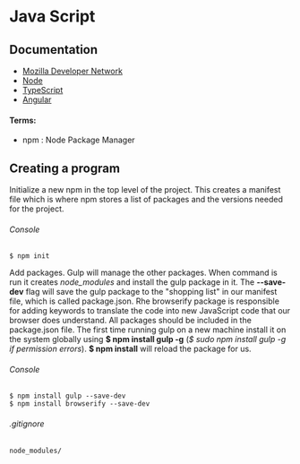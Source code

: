 #  Java Script
## Documentation
- [Mozilla Developer Network](https://developer.mozilla.org/en-US/docs/Web/JavaScript)
- [Node](https://nodejs.org/en/)
- [TypeScript](http://www.typescriptlang.org/)
- [Angular](https://angularjs.org/)

#### Terms:
 - npm : Node Package Manager


## Creating a program
Initialize a new npm in the top level of the project. This creates a manifest file which is where npm stores a list of packages and the versions needed for the project.

###### Console
```console
$ npm init
```
Add packages. Gulp will manage the other packages. When command is run it creates _node_modules_ and install the gulp package in it.  The **--save-dev** flag will save the gulp package to the "shopping list" in our manifest file, which is called package.json.  Rhe browserify package is responsible for adding keywords to translate the code into new JavaScript code that our browser does understand.  All packages should be included in the package.json file. The first time running gulp on a new machine install it on the system globally using **$ npm install gulp -g** (_$ sudo npm install gulp -g if permission errors_). **$ npm install** will reload the package for us.

###### Console
```console
$ npm install gulp --save-dev 
$ npm install browserify --save-dev
```
###### .gitignore
```file
node_modules/
```
